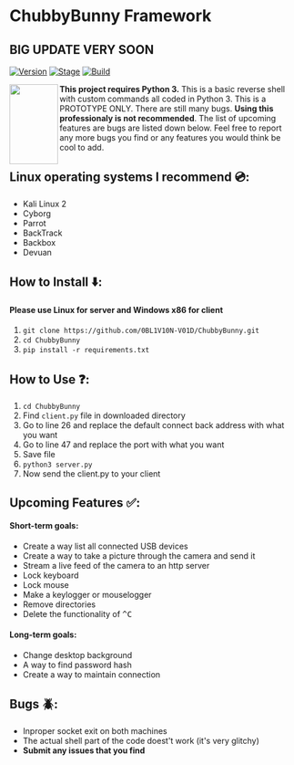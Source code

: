 # ChubbyBunny Framework
## BIG UPDATE VERY SOON

[![Version](https://img.shields.io/badge/ChubbyBunny-1.0.0-brightgreen.svg)]()
[![Stage](https://img.shields.io/badge/Release-Stable-brightgreen.svg)]()
[![Build](https://img.shields.io/badge/Supported_OS-Linux-orange.svg)]()

<img align="left" width="85" height="140" src="https://image.flaticon.com/icons/svg/1303/1303583.svg">

__This project requires Python 3.__ This is a basic reverse shell with custom commands all coded in Python 3. This is a PROTOTYPE ONLY. There are still many bugs. **Using this professionaly is not recommended**. The list of upcoming features are bugs are listed down below. Feel free to report any more bugs you find or any features you would think be cool to add.

## Linux operating systems I recommend :cd::
- Kali Linux 2
- Cyborg
- Parrot
- BackTrack
- Backbox
- Devuan

## How to Install :arrow_down::
#### Please use Linux for server and Windows x86 for client
1. ```git clone https://github.com/0BL1V10N-V01D/ChubbyBunny.git```
2. ```cd ChubbyBunny```
3. ```pip install -r requirements.txt```

## How to Use :question::
1. ```cd ChubbyBunny```
2. Find ```client.py``` file in downloaded directory
3. Go to line 26 and replace the default connect back address with what you want
4. Go to line 47 and replace the port with what you want
5. Save file
6. ```python3 server.py```
7. Now send the client.py to your client

## Upcoming Features :white_check_mark::
#### Short-term goals:
* Create a way list all connected USB devices
* Create a way to take a picture through the camera and send it
* Stream a live feed of the camera to an http server
* Lock keyboard
* Lock mouse
* Make a keylogger or mouselogger
* Remove directories
* Delete the functionality of <kbd>^C
#### Long-term goals:
* Change desktop background
* A way to find password hash
* Create a way to maintain connection

## Bugs :beetle::
* Inproper socket exit on both machines
* The actual shell part of the code doest't work (it's very glitchy)
* __Submit any issues that you find__
